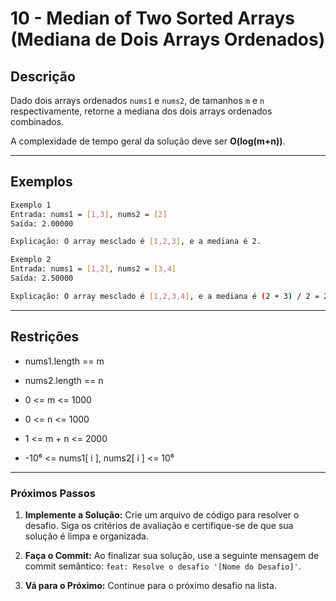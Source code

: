 # 10 - Median of Two Sorted Arrays (Mediana de Dois Arrays Ordenados)

## Descrição
Dado dois arrays ordenados `nums1` e `nums2`, de tamanhos `m` e `n` respectivamente, retorne a mediana dos dois arrays ordenados combinados.

A complexidade de tempo geral da solução deve ser **O(log(m+n))**.

---

## Exemplos
```bash
Exemplo 1
Entrada: nums1 = [1,3], nums2 = [2]
Saída: 2.00000

Explicação: O array mesclado é [1,2,3], e a mediana é 2.
```
```bash
Exemplo 2
Entrada: nums1 = [1,2], nums2 = [3,4]
Saída: 2.50000

Explicação: O array mesclado é [1,2,3,4], e a mediana é (2 + 3) / 2 = 2.5
```
---
## Restrições

- nums1.length == m

- nums2.length == n

- 0 <= m <= 1000

- 0 <= n <= 1000

- 1 <= m + n <= 2000

- -10⁶ <= nums1[ i ], nums2[ i ] <= 10⁶
---

### **Próximos Passos**

1.  **Implemente a Solução:** Crie um arquivo de código para resolver o desafio. Siga os critérios de avaliação e certifique-se de que sua solução é limpa e organizada.

2.  **Faça o Commit:** Ao finalizar sua solução, use a seguinte mensagem de commit semântico: `feat: Resolve o desafio '[Nome do Desafio]'`.

3.  **Vá para o Próximo:** Continue para o próximo desafio na lista.
